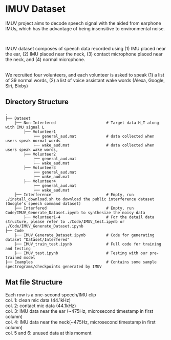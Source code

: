 # IMUV Dataset

IMUV project aims to decode speech signal with the aided from earphone IMUs, which has the advantage of being insensitive to environmental noise.


<br />

IMUV dataset composes of speech data recorded using (1) IMU placed near the ear, (2) IMU placed near the neck, (3) contact microphone placed near the neck, and (4) normal microphone.

<br />
We recruited four volunteers, and each volunteer is asked to speak (1) a list of 39 normal words, (2) a list of voice assistant wake words (Alexa, Google, Siri, Bixby)
    
    
## Directory Structure
    .
    ├── Dataset 
        ├── Non-Interfered                      # Target data H_T along with IMU signal L  
            ├── Volunteer1                         
                ├── general_aud.mat             # data collected when users speak normal words
                ├── wake_aud.mat                # data collected when users speak wake words, 
            ├── Volunteer2                   
                ├── general_aud.mat     
                ├── wake_aud.mat
            ├── Volunteer3                   
                ├── general_aud.mat     
                ├── wake_aud.mat
            ├── Volunteer4                   
                ├── general_aud.mat     
                ├── wake_aud.mat
        ├── Interference                        # Empty, run ./install_download.sh to download the public interference dataset (Google’s speech command dataset)
        ├── Interfered                          # Empty, run Code/IMUV_Generate_Dataset.ipynb to synthesize the noisy data
            ├── Volunteer1-4                    # For the detail data structure, please refer to ./Code/IMUV_test.ipynb or ./Code/IMUV_Generate_Dataset.ipynb
    ├── Code
        ├── IMUV_Generate_Dataset.ipynb         # Code for generating dataset "Dataset/Interfered"
        ├── IMUV_train_test.ipynb               # Full code for training and testing
        ├── IMUV_test.ipynb                     # Testing with our pre-trained model
    ├── Examples                                # Contains some sample spectrograms/checkpoints generated by IMUV
    
         
    
       
## Mat file Structure
Each row is a one-second speech/IMU clip<br />
col. 1: clean mic data (44.1kHz)<br />
col. 2: contact mic data (44.1kHz)<br />
col. 3: IMU data near the ear (~475Hz, microsecond timestamp in first column)<br />
col. 4: IMU data near the neck(~475Hz, microsecond timestamp in first column)<br />
col. 5 and 6: unused data at this moment<br />
